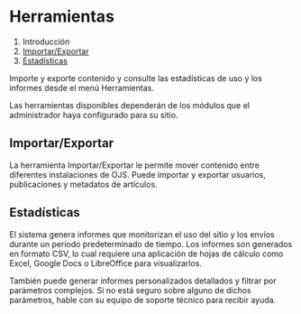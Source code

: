 # Herramientas

1. Introducción
2. [Importar/Exportar](tools.md#import-export)
3. [Estadísticas](tools.md#statistics)

Importe y exporte contenido y consulte las estadísticas de uso y los informes desde el menú Herramientas.

Las herramientas disponibles dependerán de los módulos que el administrador haya configurado para su sitio.

## <a name="import-export"></a>Importar/Exportar

La herramienta Importar/Exportar le permite mover contenido entre diferentes instalaciones de OJS. Puede importar y exportar usuarios, publicaciones y metadatos de artículos.

## <a name="statistics"></a>Estadísticas

El sistema genera informes que monitorizan el uso del sitio y los envíos durante un periodo predeterminado de tiempo. Los informes son generados en formato CSV, lo cual requiere una aplicación de hojas de cálculo como Excel, Google Docs o LibreOffice para visualizarlos.

También puede generar informes personalizados detallados y filtrar por parámetros complejos. Si no está seguro sobre alguno de dichos parámetros, hable con su equipo de soporte técnico para recibir ayuda.
